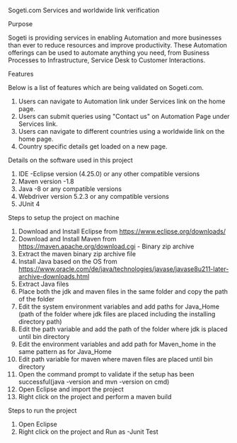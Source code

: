 Sogeti.com Services and worldwide link verification

Purpose

Sogeti is providing services in enabling Automation and more businesses than ever to reduce resources and improve productivity. These Automation offerings can be used to automate anything you need, from Business Processes to Infrastructure, Service Desk to Customer Interactions.

Features

Below is a list of features which are being validated on Sogeti.com.

1. Users can navigate to Automation link under Services link on the home page.
2. Users can submit queries using "Contact us" on Automation Page under Services link.
3. Users can navigate to different countries using a worldwide link on the home page.
4. Country specific details get loaded on a new page.


Details on the software used in this project

1. IDE -Eclipse version (4.25.0) or any other compatible versions
2. Maven version -1.8
3. Java -8 or any compatible versions
4. Webdriver version 5.2.3 or any compatible versions
5. JUnit 4

Steps to setup the project on machine

1. Download and Install Eclipse from https://www.eclipse.org/downloads/
2. Download and Install Maven from https://maven.apache.org/download.cgi - Binary zip archive
3. Extract the maven binary zip archive file
4. Install Java based on the OS from https://www.oracle.com/de/java/technologies/javase/javase8u211-later-archive-downloads.html
5. Extract Java files 
6. Place both the jdk and maven files in the same folder and copy the path of the folder
7. Edit the system environment variables and add paths for Java_Home (path of the folder where jdk files are placed including the installing directory path)
8. Edit the path variable and add the path of the folder where jdk is placed until bin directory
9. Edit the environment variables and add path for Maven_home in the same pattern as for Java_Home
10. Edit path variable for maven where maven files are placed until bin directory
11. Open the command prompt to validate if the setup has been successful(java -version and mvn -version on cmd)
12. Open Eclipse and import the project
13. Right click on the project and perform a maven build


Steps to run the project
1. Open Eclipse
2. Right click on the project and Run as -Junit Test







